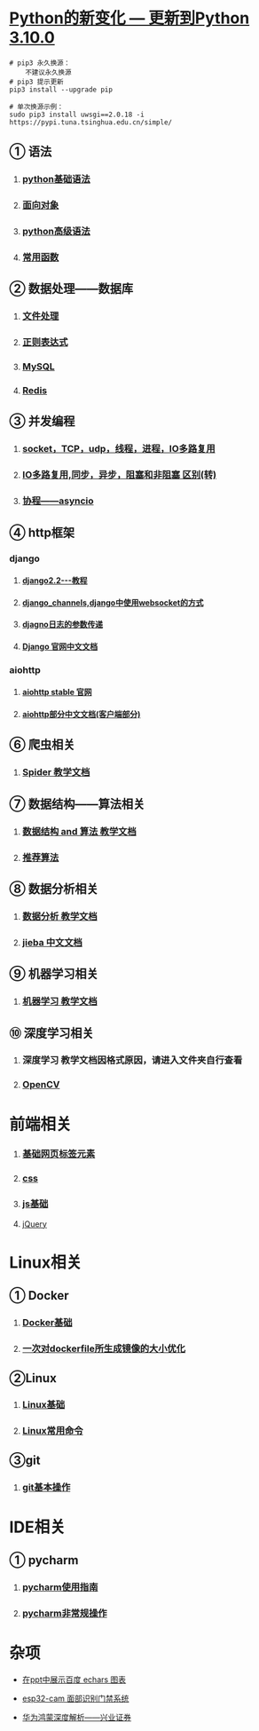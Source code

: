 # [Python的新变化 — 更新到Python 3.10.0 ](https://docs.python.org/zh-cn/3.10/whatsnew/index.html)

```shell
# pip3 永久换源：
	不建议永久换源
# pip3 提示更新
pip3 install --upgrade pip

# 单次换源示例：
sudo pip3 install uwsgi==2.0.18 -i https://pypi.tuna.tsinghua.edu.cn/simple/
```



## ①  语法

1. ###  [python基础语法](./python/python3.6基础语法.md)

2. ###  [面向对象](./python/面向对象.md)

3. ###  [python高级语法](./python/Python高级语法.md)

4. ###  [常用函数](./python/Python常用函数.md)




## ②  数据处理——数据库

1. ### [文件处理](./python/文件处理.md)

2. ### [正则表达式](./python/正则表达式.md)

3. ### [MySQL](./python/MySQL.md)

4. ### [Redis](./python/redis基础教程.md)

## ③  并发编程

1. ###  [socket，TCP，udp，线程，进程，IO多路复用](./python/网络并发编程.md)

2. ###  [IO多路复用,同步，异步，阻塞和非阻塞 区别(转)](./python/IO同步异步的区别.md)

3. ###  [协程——asyncio](./python/协程——async.md)




## ④  http框架

### django

1. #### [django2.2---教程](./python/Djnago2.2.md)

2. #### [django_channels,django中使用websocket的方式](./python/django_channels.md)

3. ####  [djagno日志的参数传递](./python/djagno日志的参数传递.md)

4. ####  [Django 官网中文文档 ](https://docs.djangoproject.com/zh-hans/3.2/)



### aiohttp

1. ####  [aiohttp stable 官网](https://docs.aiohttp.org/en/stable/)

2. ####  [aiohttp部分中文文档(客户端部分)](./python/aiohttp部分中文文档.md)




## ⑥  爬虫相关

1. ###  [Spider  教学文档](./python/spider.md)




## ⑦  数据结构——算法相关

1. ###  [数据结构 and 算法  教学文档](./python/数据结构.md)

2. ###  [推荐算法](./python/部分算法文档/推荐算法——向量空间__陈煜文.pptx)




## ⑧  数据分析相关

1. ###  [数据分析  教学文档](./python/数据分析.md)

2. ###  [jieba 中文文档](./python/jieba.md)




## ⑨ 机器学习相关

1. ### [机器学习  教学文档](./python/机器学习.md)




## ⑩  深度学习相关

1. ###  深度学习	教学文档因格式原因，请进入文件夹自行查看

2. ###  [OpenCV](./python/OpenCV.md)




# 前端相关

1. ###  [基础网页标签元素](./前端/基础网页标签元素.md)

2. ###  [css](./前端/css.md)

3. ###  [js基础](./前端/js基础.md)

3. [jQuery](./前端/jQuery.md)



# Linux相关

## ① Docker

1. ### [Docker基础](./python/Docker手册.md)

2. ### [一次对dockerfile所生成镜像的大小优化](./python/一次对dockerfile所生成镜像的大小优化.md)


## ②Linux

1. ### [Linux基础](./python/Linux基础.md)

2. ### [Linux常用命令](./python/linux常用命令.md)


## ③git

1. ### [git基本操作](./python/git基础.md)






# IDE相关

## ① pycharm

1. ### [pycharm使用指南](./python/pycharm完全使用指南.md)

2. ### [pycharm非常规操作](./python/pycharm非常规操作.md)

    



# 杂项

- [在ppt中展示百度 echars 图表](./python/PPT中展示Echarts图表.md)

- [esp32-cam 面部识别门禁系统](./python/esp32cam人脸识别门禁系统.md)

- [华为鸿蒙深度解析——兴业证券](./information/华为鸿蒙深度解析.pdf)

